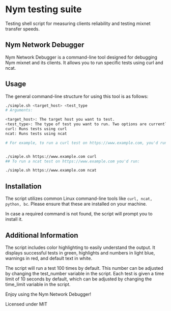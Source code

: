 # Nym testing suite
Testing shell script for measuring clients reliability and testing mixnet transfer speeds.

## Nym Network Debugger

Nym Network Debugger is a command-line tool designed for debugging Nym mixnet and its clients. It allows you to run specific tests using curl and ncat.

## Usage

The general command-line structure for using this tool is as follows:

```bash
./simple.sh <target_host> <test_type
# Arguments:

<target_host>: The target host you want to test.
<test_type>: The type of test you want to run. Two options are currently supported:
curl: Runs tests using curl
ncat: Runs tests using ncat

# For example, to run a curl test on https://www.example.com, you'd run:
```

```bash

./simple.sh https://www.example.com curl
## To run a ncat test on https://www.example.com you'd run:

./simple.sh https://www.example.com ncat 
```

## Installation

The script utilizes common Linux command-line tools like `curl, ncat, python, bc`. Please ensure that these are installed on your machine.

In case a required command is not found, the script will prompt you to install it.

## Additional Information

The script includes color highlighting to easily understand the output. It displays successful tests in green, highlights and numbers in light blue, warnings in red, and default text in white.

The script will run a test 100 times by default. This number can be adjusted by changing the test_number variable in the script. Each test is given a time limit of 10 seconds by default, which can be adjusted by changing the time_limit variable in the script.

Enjoy using the Nym Network Debugger!

Licensed under MIT 





